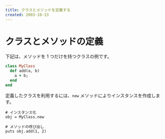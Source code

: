 ```yaml
---
title: クラスとメソッドを定義する
created: 2003-10-13
---
```


クラスとメソッドの定義
====

下記は、メソッドを 1 つだけを持つクラスの例です。

```ruby
class MyClass
  def add(a, b)
    a + b;
  end
end
```

定義したクラスを利用するには、`new` メソッドによりインスタンスを作成します。

```
# インスタンス化
obj = MyClass.new

# メソッドの呼び出し
puts obj.add(1, 2)
```

